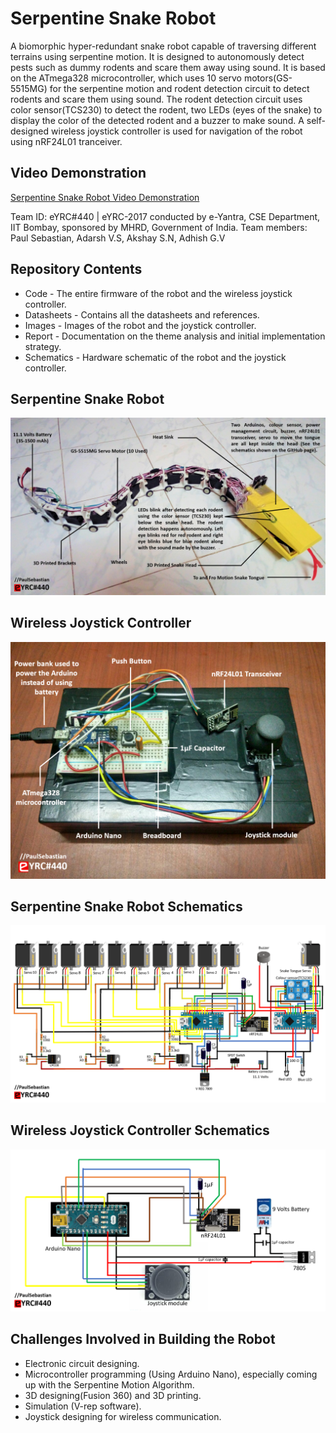 # Serpentine Snake Robot
A biomorphic hyper-redundant snake robot capable of traversing different terrains using serpentine motion. It is designed to autonomously detect pests such as dummy rodents and scare them away using sound. It is based on the ATmega328 microcontroller, which uses 10 servo motors(GS-5515MG) for the serpentine motion and rodent detection circuit to detect rodents and scare them using sound. The rodent detection circuit uses color sensor(TCS230) to detect the rodent, two LEDs (eyes of the snake) to display the color of the detected rodent and a buzzer to make sound. A self-designed wireless joystick controller is used for navigation of the robot using nRF24L01 tranceiver.

## Video Demonstration
[Serpentine Snake Robot Video Demonstration](https://youtu.be/3_glQZoEtkA)

Team ID: eYRC#440 | eYRC-2017 conducted by e-Yantra, CSE Department, IIT Bombay, sponsored by MHRD, Government of India.
Team members: Paul Sebastian, Adarsh V.S, Akshay S.N, Adhish G.V

## Repository Contents
* Code - The entire firmware of the robot and the wireless joystick controller.
* Datasheets - Contains all the datasheets and references.
* Images - Images of the robot and the joystick controller.
* Report - Documentation on the theme analysis and initial implementation strategy.
* Schematics - Hardware schematic of the robot and the joystick controller.

## Serpentine Snake Robot
![alt tag](https://github.com/paulsebastian97/Serpentine-Snake-Robot/blob/master/Images/Serpentine%20Snake%20Robot.png)

## Wireless Joystick Controller
![alt tag](https://github.com/paulsebastian97/Serpentine-Snake-Robot/blob/master/Images/Wireless%20Joystick%20Controller.PNG)

## Serpentine Snake Robot Schematics
![alt tag](https://github.com/paulsebastian97/Serpentine-Snake-Robot/blob/master/Schematics/Serpentine%20Snake%20Robot%20Schematics.png)

## Wireless Joystick Controller Schematics
![alt tag](https://github.com/paulsebastian97/Serpentine-Snake-Robot/blob/master/Schematics/Wireless%20Joystick%20Controller%20Schematics.PNG)

## Challenges Involved in Building the Robot
* Electronic circuit designing.
* Microcontroller programming (Using Arduino Nano), especially coming up with the Serpentine Motion Algorithm.
* 3D designing(Fusion 360) and 3D printing.
* Simulation (V-rep software).
* Joystick designing for wireless communication.
